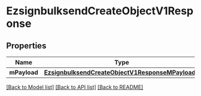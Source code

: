 # EzsignbulksendCreateObjectV1Response

## Properties
Name | Type | Description | Notes
------------ | ------------- | ------------- | -------------
**mPayload** | [**EzsignbulksendCreateObjectV1ResponseMPayload***](EzsignbulksendCreateObjectV1ResponseMPayload.md) |  | 

[[Back to Model list]](../README.md#documentation-for-models) [[Back to API list]](../README.md#documentation-for-api-endpoints) [[Back to README]](../README.md)


